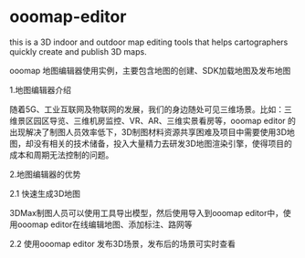 # ooomap-editor
this is a 3D indoor and outdoor map editing tools that helps cartographers quickly create and publish 3D maps.

ooomap 地图编辑器使用实例，主要包含地图的创建、SDK加载地图及发布地图

1.地图编辑器介绍

随着5G、工业互联网及物联网的发展，我们的身边随处可见三维场景。比如：三维景区园区导览、三维机房监控、VR、AR、三维实景看房等，ooomap editor 的出现解决了制图人员效率低下，3D制图材料资源共享困难及项目中需要使用3D地图，却没有相关的技术储备，投入大量精力去研发3D地图渲染引擎，使得项目的成本和周期无法控制的问题。

2.地图编辑器的优势

2.1 快速生成3D地图

3DMax制图人员可以使用工具导出模型，然后使用导入到ooomap editor中，使用ooomap editor在线编辑地图、添加标注、路网等

2.2 
使用ooomap editor 发布3D场景，发布后的场景可实时查看




